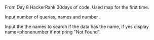 From Day 8 HackerRank 30days of code. Used map for the first time.

Input number of queries, names and number .

Input the the names to search if the data has the name, if yes display name=phonenumber if not pring "Not Found".
